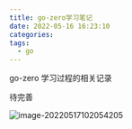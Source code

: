 ```yaml
---
title: go-zero学习笔记
date: 2022-05-16 16:23:10
categories:
tags:
  - go
---
```


go-zero 学习过程的相关记录

<!-- more -->

待完善



![image-20220517102054205](https://s2.loli.net/2022/05/17/CdqZzwO3XWLjseN.png)
